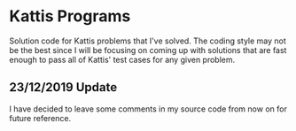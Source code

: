 # Kattis Programs

Solution code for Kattis problems that I've solved. The coding style may not be the best since I will be focusing on coming up with solutions that are fast enough to pass all of Kattis' test cases for any given problem.

## 23/12/2019 Update

I have decided to leave some comments in my source code from now on for future reference.

